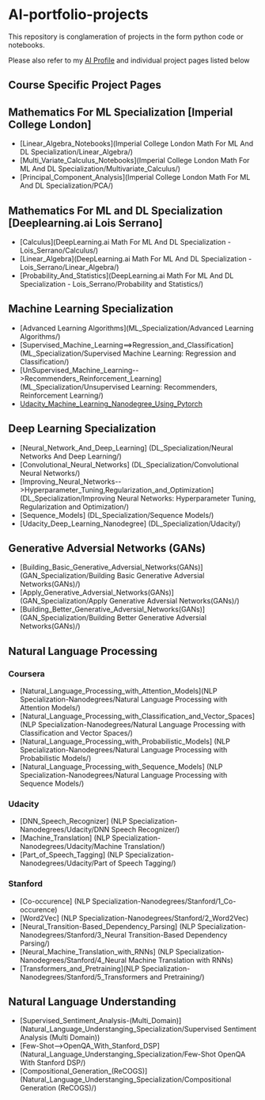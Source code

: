 # AI-portfolio-projects

This repository is conglameration of projects in the form python code or notebooks. 

Please also refer to my [AI Profile](https://sugiv.fyi/ai) and individual project pages listed below

## Course Specific Project Pages

## Mathematics For ML Specialization [Imperial College London]

- [Linear_Algebra_Notebooks](Imperial College London Math For ML And DL Specialization/Linear_Algebra/)
- [Multi_Variate_Calculus_Notebooks](Imperial College London Math For ML And DL Specialization/Multivariate_Calculus/)
- [Principal_Component_Analysis](Imperial College London Math For ML And DL Specialization/PCA/)

## Mathematics For ML and DL Specialization [Deeplearning.ai Lois Serrano]

- [Calculus](DeepLearning.ai Math For ML And DL Specialization - Lois_Serrano/Calculus/)
- [Linear_Algebra](DeepLearning.ai Math For ML And DL Specialization - Lois_Serrano/Linear_Algebra/)
- [Probability_And_Statistics](DeepLearning.ai Math For ML And DL Specialization - Lois_Serrano/Probability and Statistics/)

## Machine Learning Specialization

- [Advanced Learning Algorithms](ML_Specialization/Advanced Learning Algorithms/)
- [Supervised_Machine_Learning==>Regression_and_Classification](ML_Specialization/Supervised Machine Learning: Regression and Classification/)
- [UnSupervised_Machine_Learning-->Recommenders_Reinforcement_Learning](ML_Specialization/Unsupervised Learning: Recommenders, Reinforcement Learning/)
- [Udacity_Machine_Learning_Nanodegree_Using_Pytorch](ML_Specialization/Udacity/)

## Deep Learning Specialization

- [Neural_Network_And_Deep_Learning] (DL_Specialization/Neural Networks And Deep Learning/)
- [Convolutional_Neural_Networks] (DL_Specialization/Convolutional Neural Networks/)
- [Improving_Neural_Networks-->Hyperparameter_Tuning,Regularization_and_Optimization] (DL_Specialization/Improving Neural Networks: Hyperparameter Tuning, Regularization and Optimization/)
- [Sequence_Models] (DL_Specialization/Sequence Models/)
- [Udacity_Deep_Learning_Nanodegree] (DL_Specialization/Udacity/)

## Generative Adversial Networks (GANs)

- [Building_Basic_Generative_Adversial_Networks(GANs)] (GAN_Specialization/Building Basic Generative Adversial Networks(GANs)/)
- [Apply_Generative_Adversial_Networks(GANs)] (GAN_Specialization/Apply Generative Adversial Networks(GANs)/)
- [Building_Better_Generative_Adversial_Networks(GANs)] (GAN_Specialization/Building Better Generative Adversial Networks(GANs)/)

## Natural Language Processing

### Coursera

- [Natural_Language_Processing_with_Attention_Models](NLP Specialization-Nanodegrees/Natural Language Processing with Attention Models/)
- [Natural_Language_Processing_with_Classification_and_Vector_Spaces] (NLP Specialization-Nanodegrees/Natural Language Processing with Classification and Vector Spaces/)
- [Natural_Language_Processing_with_Probabilistic_Models] (NLP Specialization-Nanodegrees/Natural Language Processing with Probabilistic Models/)
- [Natural_Language_Processing_with_Sequence_Models] (NLP Specialization-Nanodegrees/Natural Language Processing with Sequence Models/)

### Udacity

- [DNN_Speech_Recognizer] (NLP Specialization-Nanodegrees/Udacity/DNN Speech Recognizer/)
- [Machine_Translation] (NLP Specialization-Nanodegrees/Udacity/Machine Translation/)
- [Part_of_Speech_Tagging] (NLP Specialization-Nanodegrees/Udacity/Part of Speech Tagging/)

### Stanford

- [Co-occurence] (NLP Specialization-Nanodegrees/Stanford/1_Co-occurence)
- [Word2Vec] (NLP Specialization-Nanodegrees/Stanford/2_Word2Vec)
- [Neural_Transition-Based_Dependency_Parsing] (NLP Specialization-Nanodegrees/Stanford/3_Neural Transition-Based Dependency Parsing/)
- [Neural_Machine_Translation_with_RNNs] (NLP Specialization-Nanodegrees/Stanford/4_Neural Machine Translation with RNNs)
- [Transformers_and_Pretraining](NLP Specialization-Nanodegrees/Stanford/5_Transformers and Pretraining/)


## Natural Language Understanding

- [Supervised_Sentiment_Analysis-(Multi_Domain)] (Natural_Language_Understanging_Specialization/Supervised Sentiment Analysis (Multi Domain))
- [Few-Shot-->OpenQA_With_Stanford_DSP] (Natural_Language_Understanging_Specialization/Few-Shot OpenQA With Stanford DSP/)
- [Compositional_Generation_(ReCOGS)] (Natural_Language_Understanging_Specialization/Compositional Generation (ReCOGS)/)